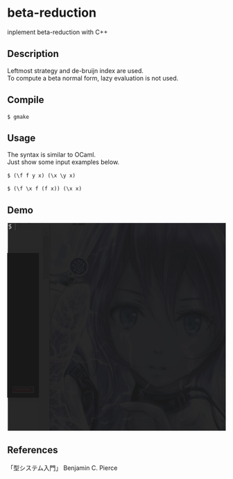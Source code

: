 # beta-reduction
inplement beta-reduction with C++

## Description
Leftmost strategy and de-bruijn index are used.  
To compute a beta normal form, lazy evaluation is not used.  

## Compile
``` shell
$ gmake
```

## Usage
The syntax is similar to OCaml.  
Just show some input examples below.  

``` shell
$ (\f f y x) (\x \y x)
```

``` shell
$ (\f \x f (f x)) (\x x)
```

## Demo
![result](https://github.com/gasin/beta-reduction/blob/media/demo.gif)

## References
「型システム入門」 Benjamin C. Pierce
